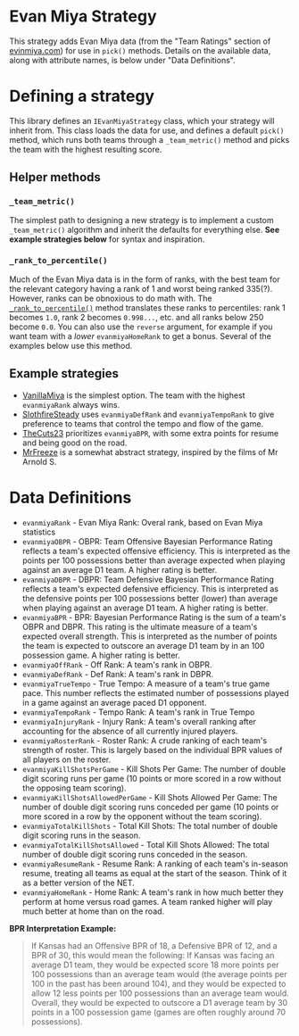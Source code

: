 # Evan Miya Strategy

This strategy adds Evan Miya data (from the "Team Ratings" section of [evinmiya.com](https://evanmiya.com/)) for use in `pick()` methods. Details on the available data, along with attribute names, is below under "Data Definitions".

# Defining a strategy

This library defines an `IEvanMiyaStrategy` class, which your strategy will inherit from. This class loads the data for use, and defines a default `pick()` method, which runs both teams through a `_team_metric()` method and picks the team with the highest resulting score. 

## Helper methods

### `_team_metric()`

The simplest path to designing a new strategy is to implement a custom `_team_metric()` algorithm and inherit the defaults for everything else. **See example strategies below** for syntax and inspiration.

### `_rank_to_percentile()`
Much of the Evan Miya data is in the form of ranks, with the best team for the relevant category having a rank of 1 and worst being ranked 335(?). However, ranks can be obnoxious to do math with. The [`_rank_to_percentile()`](https://github.com/ntbloom/gamewinner/blob/a26d1f2/gamewinner/strategies/evanmiya/ievanmiya.py#L115-L119) method translates these ranks to percentiles: rank 1 becomes `1.0`, rank 2 becomes `0.998...`, etc. and all ranks below 250 become `0.0`. You can also use the `reverse` argument, for example if you want team with a _lower_ `evanmiyaHomeRank` to get a bonus. Several of the examples below use this method.

## Example strategies

* [VanillaMiya](https://github.com/ntbloom/gamewinner/blob/main/gamewinner/strategies/evanmiya/vanilla_miya.py) is the simplest option. The team with the highest `evanmiyaRank` always wins.
* [SlothfireSteady](https://github.com/ntbloom/gamewinner/blob/main/gamewinner/strategies/evanmiya/slothfire_steady.py) uses `evanmiyaDefRank` and `evanmiyaTempoRank` to give preference to teams that control the tempo and flow of the game.
* [TheCuts23](https://github.com/ntbloom/gamewinner/blob/main/gamewinner/strategies/evanmiya/the_cuts.py) prioritizes `evanmiyaBPR`, with some extra points for resume and being good on the road.
* [MrFreeze](https://github.com/ntbloom/gamewinner/blob/main/gamewinner/strategies/evanmiya/mr_freeze.py) is a somewhat abstract strategy, inspired by the films of Mr Arnold S.

# Data Definitions

- `evanmiyaRank` - Evan Miya Rank: Overal rank, based on Evan Miya statistics
- `evanmiyaOBPR` - OBPR: Team Offensive Bayesian Performance Rating reflects a
  team's expected offensive efficiency. This is interpreted as the points per
  100 possessions better than average expected when playing against an average
  D1 team. A higher rating is better.
- `evanmiyaDBPR` - DBPR: Team Defensive Bayesian Performance Rating reflects a
  team's expected defensive efficiency. This is interpreted as the defensive
  points per 100 possessions better (lower) than average when playing against an
  average D1 team. A higher rating is better.
- `evanmiyaBPR` - BPR: Bayesian Performance Rating is the sum of a team's OBPR
  and DBPR. This rating is the ultimate measure of a team's expected overall
  strength. This is interpreted as the number of points the team is expected to
  outscore an average D1 team by in an 100 possession game. A higher rating is
  better.
- `evanmiyaOffRank` - Off Rank: A team's rank in OBPR.
- `evanmiyaDefRank` - Def Rank: A team's rank in DBPR.
- `evanmiyaTrueTempo` - True Tempo: A measure of a team's true game pace. This
  number reflects the estimated number of possessions played in a game against
  an average paced D1 opponent.
- `evanmiyaTempoRank` - Tempo Rank: A team's rank in True Tempo
- `evanmiyaInjuryRank` - Injury Rank: A team's overall ranking after accounting
  for the absence of all currently injured players.
- `evanmiyaRosterRank` - Roster Rank: A crude ranking of each team's strength of
  roster. This is largely based on the individual BPR values of all players on
  the roster.
- `evanmiyaKillShotsPerGame` - Kill Shots Per Game: The number of double digit
  scoring runs per game (10 points or more scored in a row without the opposing
  team scoring).
- `evanmiyaKillShotsAllowedPerGame` - Kill Shots Allowed Per Game: The number of
  double digit scoring runs conceded per game (10 points or more scored in a row
  by the opponent without the team scoring).
- `evanmiyaTotalKillShots` - Total Kill Shots: The total number of double digit
  scoring runs in the season.
- `evanmiyaTotalKillShotsAllowed` - Total Kill Shots Allowed: The total number
  of double digit scoring runs conceded in the season.
- `evanmiyaResumeRank` - Resume Rank: A ranking of each team's in-season resume,
  treating all teams as equal at the start of the season. Think of it as a
  better version of the NET.
- `evanmiyaHomeRank` - Home Rank: A team's rank in how much better they perform
  at home versus road games. A team ranked higher will play much better at home
  than on the road.

**BPR Interpretation Example:**

> If Kansas had an Offensive BPR of 18, a Defensive BPR of 12, and a BPR of 30,
> this would mean the following: If Kansas was facing an average D1 team, they
> would be expected score 18 more points per 100 possessions than an average
> team would (the average points per 100 in the past has been around 104), and
> they would be expected to allow 12 less points per 100 possessions than an
> average team would. Overall, they would be expected to outscore a D1 average
> team by 30 points in a 100 possession game (games are often roughly around 70
> possessions).
